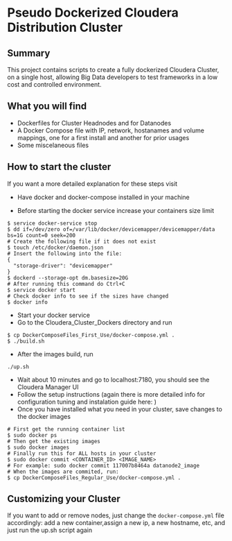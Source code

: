 # Pseudo Dockerized Cloudera Distribution Cluster

## Summary 
This project contains scripts to create a fully dockerized Cloudera Cluster, on a single host, allowing Big Data developers to test frameworks in a low cost and controlled environment. 
## What you will find
* Dockerfiles for Cluster Headnodes and for Datanodes
* A Docker Compose file with IP, network, hostanames and volume mappings, one for a first install and another for prior usages
* Some miscelaneous files

## How to start the cluster
If you want a more detailed explanation for these steps visit 

* Have docker and docker-compose installed in your machine 


* Before starting the docker service increase your containers size limit 

```
$ service docker-service stop 
$ dd if=/dev/zero of=/var/lib/docker/devicemapper/devicemapper/data bs=1G count=0 seek=200 
# Create the following file if it does not exist
$ touch /etc/docker/daemon.json
# Insert the following into the file:
{
  "storage-driver": "devicemapper"
}
$ dockerd --storage-opt dm.basesize=20G
# After running this command do Ctrl+C
$ service docker start
# Check docker info to see if the sizes have changed
$ docker info
```

* Start your docker service
* Go to the Cloudera_Cluster_Dockers directory and run

```
$ cp DockerComposeFiles_First_Use/docker-compose.yml .
$ ./build.sh
```
* After the images build, run
```
./up.sh
```

* Wait about 10 minutes and go to localhost:7180, you should see the Cloudera Manager UI
* Follow the setup instructions (again there is more detailed info for configuration tuning and instalation guide here: )
* Once you have installed what you need in your cluster, save changes to the docker images
```
# First get the running container list
$ sudo docker ps
# Then get the existing images
$ sudo docker images
# Finally run this for ALL hosts in your cluster
$ sudo docker commit <CONTAINER_ID> <IMAGE_NAME>
# For example: sudo docker commit 117007b8464a datanode2_image
# When the images are commited, run:
$ cp DockerComposeFiles_Regular_Use/docker-compose.yml .
````


## Customizing your Cluster

If you want to add or remove nodes, just change the `docker-compose.yml` file accordingly: add a new container,assign a new ip, a new hostname, etc, and just run the up.sh script again

